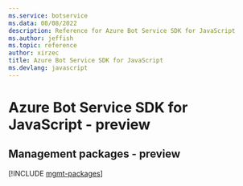```yaml
---
ms.service: botservice
ms.data: 08/08/2022
description: Reference for Azure Bot Service SDK for JavaScript
ms.author: jeffish
ms.topic: reference
author: xirzec
title: Azure Bot Service SDK for JavaScript
ms.devlang: javascript
---
```

# Azure Bot Service SDK for JavaScript - preview

## Management packages - preview
[!INCLUDE [mgmt-packages](bot-service-mgmt-index.md)]